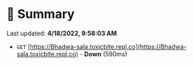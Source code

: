 # 📖 Summary
Last updated: **4/18/2022, 9:58:03 AM**

- `GET` [https://Bhadwa-sala.toxicblte.repl.co](https://Bhadwa-sala.toxicblte.repl.co) - **Down** (590ms)
